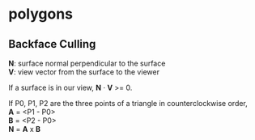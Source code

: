 # polygons

## Backface Culling

**N**: surface normal perpendicular to the surface  
**V**: view vector from the surface to the viewer  

If a surface is in our view, **N** · **V** >= 0.  

If P0, P1, P2 are the three points of a triangle in counterclockwise order,  
**A** = <P1 - P0>  
**B** = <P2 - P0>  
**N** = **A** x **B**
